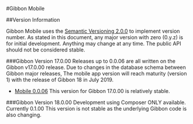 #Gibbon Mobile

##Version Information

Gibbon Mobile uses the [Semantic Versioning 2.0.0](https://semver.org/) to implement version number. As stated in this document, any major version with zero (0.y.z) is for initial development. Anything may change at any time. The public API should not be considered stable.

###Gibbon Version 17.0.00
Releases up to 0.0.06 are all written on the Gibbon v17.0.00 release.  Due to changes in the database schema between Gibbon major releases, The mobile app version will reach maturity (version 1) with the release of Gibbon 18 in July 2019.
 

- [Mobile 0.0.06](/Download/Gibbon-Mobile.0.0.06.zip/) This version for Gibbon 17.0.00 is relatively stable.

###Gibbon Version 18.0.00
Development using Composer ONLY available.  Currently 0.1.00  This version is not stable as the underlying Gibbon code is also changing.

